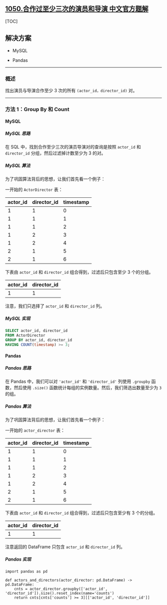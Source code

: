 ## [1050.合作过至少三次的演员和导演 中文官方题解](https://leetcode.cn/problems/actors-and-directors-who-cooperated-at-least-three-times/solutions/100000/he-zuo-guo-zhi-shao-san-ci-de-yan-yuan-h-2ubf)

[TOC]

## 解决方案

- MySQL

- Pandas

---

### 概述

找出演员与导演合作至少 3 次的所有 `(actor_id，director_id)` 对。

---

### 方法 1：Group By 和 Count

#### MySQL

##### MySQL 思路

在 SQL 中，找到合作至少三次的演员导演对的查询是按照 `actor_id` 和 `director_id` 分组，然后过滤掉计数至少为 3 的对。

##### MySQL 算法

为了巩固算法背后的思想，让我们首先看一个例子：

一开始的 `ActorDirector` 表：

| actor_id | director_id | timestamp |
|----------|-------------|-----------|
| 1        | 1           | 0         |
| 1        | 1           | 1         |
| 1        | 1           | 2         |
| 1        | 2           | 3         |
| 1        | 2           | 4         |
| 2        | 1           | 5         |
| 2        | 1           | 6         |

下表由 `actor_id` 和 `director_id` 组合得到，过滤后只包含至少 3 个的分组。

| actor_id | director_id |
|----------|-------------|
| 1        | 1           |

注意，我们只选择了 `actor_id` 和 `director_id` 列。

##### MySQL 实现

```Sql
SELECT actor_id, director_id
FROM ActorDirector
GROUP BY actor_id, director_id
HAVING COUNT(timestamp) >= 3;
```

#### Pandas

##### Pandas 思路

在 Pandas 中，我们可以对 `'actor_id'` 和 `'director_id'` 列使用 `.groupby` 函数，然后使用 `.size()` 函数统计每组的实例数量。然后，我们筛选出数量至少为 `3` 的组。

##### Pandas 算法

为了巩固算法背后的思想，让我们首先看一个例子：

一开始的 `actor_director` 表：

| actor_id | director_id | timestamp |
|----------|-------------|-----------|
| 1        | 1           | 0         |
| 1        | 1           | 1         |
| 1        | 1           | 2         |
| 1        | 2           | 3         |
| 1        | 2           | 4         |
| 2        | 1           | 5         |
| 2        | 1           | 6         |

下表由 `actor_id` 和 `director_id` 组合得到，过滤后只包含至少有 3 个的分组。

| actor_id | director_id |
|----------|-------------|
| 1        | 1           |

注意返回的 DataFrame 只包含 `actor_id` 和 `director_id` 列。

##### Pandas 实现

```Python3
import pandas as pd

def actors_and_directors(actor_director: pd.DataFrame) -> pd.DataFrame:
    cnts = actor_director.groupby(['actor_id', 'director_id']).size().reset_index(name='counts')
    return cnts[cnts['counts'] >= 3][['actor_id', 'director_id']]
```
